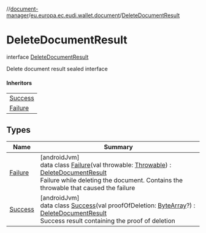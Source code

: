 //[document-manager](../../../index.md)/[eu.europa.ec.eudi.wallet.document](../index.md)/[DeleteDocumentResult](index.md)

# DeleteDocumentResult

interface [DeleteDocumentResult](index.md)

Delete document result sealed interface

#### Inheritors

| |
|---|
| [Success](-success/index.md) |
| [Failure](-failure/index.md) |

## Types

| Name | Summary |
|---|---|
| [Failure](-failure/index.md) | [androidJvm]<br>data class [Failure](-failure/index.md)(val throwable: [Throwable](https://kotlinlang.org/api/latest/jvm/stdlib/kotlin/-throwable/index.html)) : [DeleteDocumentResult](index.md)<br>Failure while deleting the document. Contains the throwable that caused the failure |
| [Success](-success/index.md) | [androidJvm]<br>data class [Success](-success/index.md)(val proofOfDeletion: [ByteArray](https://kotlinlang.org/api/latest/jvm/stdlib/kotlin/-byte-array/index.html)?) : [DeleteDocumentResult](index.md)<br>Success result containing the proof of deletion |
